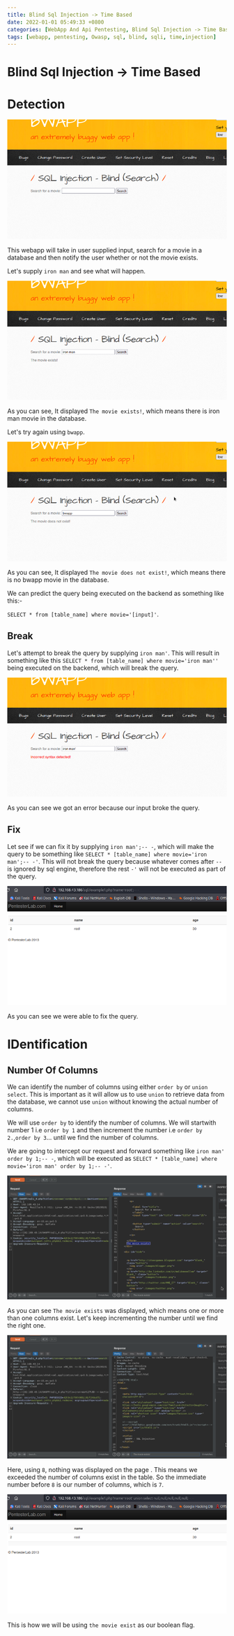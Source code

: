 ```yaml
---
title: Blind Sql Injection -> Time Based
date: 2022-01-01 05:49:33 +0800
categories: [WebApp And Api Pentesting, Blind Sql Injection -> Time Based]
tags: [webapp, pentesting, Owasp, sql, blind, sqli, time,injection]     # TAG names should always be lowercase
---
```


# Blind Sql Injection -> Time Based

# Detection

![sqli](https://raw.githubusercontent.com/cyberkhalid/cyberkhalid.github.io/main/assets/img/ipentest/sqlib1.png)

This webapp will take in user supplied input, search for a movie in a database and then notify the user whether or not the movie exists.

Let's supply `iron man` and see what will happen. 

![sqli](https://raw.githubusercontent.com/cyberkhalid/cyberkhalid.github.io/main/assets/img/ipentest/sqlib2.png)

As you can see, It displayed `The movie exists!`, which means there is iron man movie in the database.

Let's try again using `bwapp`.

![sqli](https://raw.githubusercontent.com/cyberkhalid/cyberkhalid.github.io/main/assets/img/ipentest/sqlib3.png)

As you can see, It displayed `The movie does not exist!`, which means there is no bwapp movie in the database.

 We can predict the query being executed on the backend as something like this:- 
 
`SELECT * from [table_name] where movie='[input]'`.

## Break

Let's attempt to break the query by supplying `iron man'`. This will result in something like this `SELECT * from [table_name] where movie='iron man''` being executed on the backend, which will break the query.

![sqli](https://raw.githubusercontent.com/cyberkhalid/cyberkhalid.github.io/main/assets/img/ipentest/sqlib4.png)

As you can see we got an error because our input broke the query.

## Fix

Let see if we can fix it by supplying `iron man';-- -`, which will make the query to be something like `SELECT * [table_name] where movie='iron man';-- -'`. This will not break the query because whatever comes after `--` is ignored by sql engine, therefore the rest `-'` will not be executed as part of the query.

![sqli](https://raw.githubusercontent.com/cyberkhalid/cyberkhalid.github.io/main/assets/img/ipentest/sqliu5.png)

As you can see we were able to fix the query.

# IDentification

## Number Of Columns

We can identify the number of columns using either `order by` or `union select`. This is important as it will allow us to use `union` to retrieve data from the database, we cannot use `union` without knowing the actual number of columns.

We will use `order by` to identify the number of columns. We will startwith number 1 i.e `order by 1` and then increment the number i.e `order by 2.`,`order by 3`... until we find the number of columns.

We are going to intercept our request and forward something like `iron man' order by 1;-- -`, which will be executed as `SELECT * [table_name] where movie='iron man' order by 1;-- -'`.

![sqli](https://raw.githubusercontent.com/cyberkhalid/cyberkhalid.github.io/main/assets/img/ipentest/sqlib7.png)

As you can see `The movie exists` was displayed, which means one or more than one columns exist. Let's keep incrementing the number until we find the right one.

![sqli](https://raw.githubusercontent.com/cyberkhalid/cyberkhalid.github.io/main/assets/img/ipentest/sqlib8.png)

Here, using `8`, nothing was displayed on the page . This means we exceeded the number of columns exist in the table. So the immediate number before `8` is our number of columns, which is `7`.

![sqli](https://raw.githubusercontent.com/cyberkhalid/cyberkhalid.github.io/main/assets/img/ipentest/sqliu9.png)

This is how we will be using `the movie exist` as our boolean flag.

